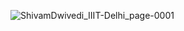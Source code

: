 ![ShivamDwivedi_IIIT-Delhi_page-0001](https://github.com/dwivediishivam/poster_acmsigchi/assets/97196010/3d455025-3102-4596-b59c-250f7b99a296)
